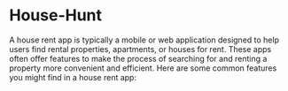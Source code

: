 # House-Hunt
A house rent app is typically a mobile or web application designed to help users find rental properties, apartments, or houses for rent. These apps often offer features to make the process of searching for and renting a property more convenient and efficient. Here are some common features you might find in a house rent app:
